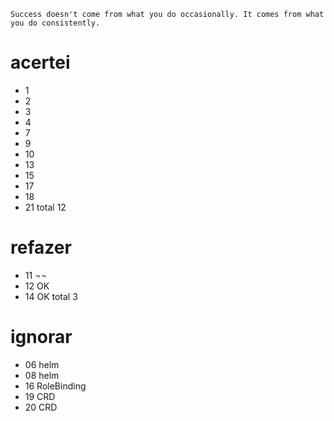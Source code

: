 ```
Success doesn't come from what you do occasionally. It comes from what you do consistently.
```

# acertei
- 1
- 2
- 3
- 4
- 7
- 9
- 10
- 13
- 15
- 17
- 18
- 21
total 12


# refazer
- 11 ¬¬
- 12 OK
- 14 OK
total 3

# ignorar
- 06 helm
- 08 helm
- 16 RoleBinding
- 19 CRD
- 20 CRD